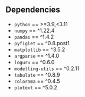 ## Dependencies
- ```python``` == >=3.9,<3.11
- ```numpy``` == ^1.22.4
- ```pandas``` == ^1.4.2
- ```pyfiglet``` == ^0.8.post1
- ```matplotlib``` == ^3.5.2
- ```argparse``` == ^1.4.0
- ```loguru``` == ^0.6.0
- ```modelling-utils``` == ^0.2.11
- ```tabulate``` == ^0.8.9
- ```colorama``` == ^0.4.5
- ```plotext``` == ^5.0.2
